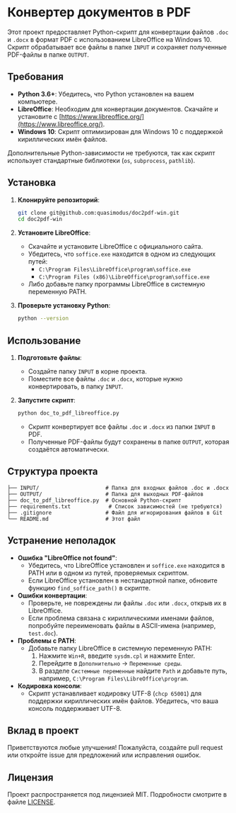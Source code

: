 # Конвертер документов в PDF

Этот проект предоставляет Python-скрипт для конвертации файлов `.doc` и `.docx` в формат PDF с использованием LibreOffice на Windows 10. Скрипт обрабатывает все файлы в папке `INPUT` и сохраняет полученные PDF-файлы в папке `OUTPUT`.

## Требования

- **Python 3.6+**: Убедитесь, что Python установлен на вашем компьютере.
- **LibreOffice**: Необходим для конвертации документов. Скачайте и установите с [https://www.libreoffice.org/](https://www.libreoffice.org/).
- **Windows 10**: Скрипт оптимизирован для Windows 10 с поддержкой кириллических имён файлов.

Дополнительные Python-зависимости не требуются, так как скрипт использует стандартные библиотеки (`os`, `subprocess`, `pathlib`).

## Установка

1. **Клонируйте репозиторий**:
   ```bash
   git clone git@github.com:quasimodus/doc2pdf-win.git
   cd doc2pdf-win
   ```

2. **Установите LibreOffice**:
   - Скачайте и установите LibreOffice с официального сайта.
   - Убедитесь, что `soffice.exe` находится в одном из следующих путей:
     - `C:\Program Files\LibreOffice\program\soffice.exe`
     - `C:\Program Files (x86)\LibreOffice\program\soffice.exe`
   - Либо добавьте папку программы LibreOffice в системную переменную PATH.

3. **Проверьте установку Python**:
   ```bash
   python --version
   ```

## Использование

1. **Подготовьте файлы**:
   - Создайте папку `INPUT` в корне проекта.
   - Поместите все файлы `.doc` и `.docx`, которые нужно конвертировать, в папку `INPUT`.

2. **Запустите скрипт**:
   ```bash
   python doc_to_pdf_libreoffice.py
   ```
   - Скрипт конвертирует все файлы `.doc` и `.docx` из папки `INPUT` в PDF.
   - Полученные PDF-файлы будут сохранены в папке `OUTPUT`, которая создаётся автоматически.

## Структура проекта

```
├── INPUT/                     # Папка для входных файлов .doc и .docx
├── OUTPUT/                    # Папка для выходных PDF-файлов
├── doc_to_pdf_libreoffice.py  # Основной Python-скрипт
├── requirements.txt            # Список зависимостей (не требуются)
├── .gitignore                 # Файл для игнорирования файлов в Git
└── README.md                  # Этот файл
```

## Устранение неполадок

- **Ошибка "LibreOffice not found"**:
  - Убедитесь, что LibreOffice установлен и `soffice.exe` находится в PATH или в одном из путей, проверяемых скриптом.
  - Если LibreOffice установлен в нестандартной папке, обновите функцию `find_soffice_path()` в скрипте.
- **Ошибки конвертации**:
  - Проверьте, не повреждены ли файлы `.doc` или `.docx`, открыв их в LibreOffice.
  - Если проблема связана с кириллическими именами файлов, попробуйте переименовать файлы в ASCII-имена (например, `test.doc`).
- **Проблемы с PATH**:
  - Добавьте папку LibreOffice в системную переменную PATH:
    1. Нажмите `Win+R`, введите `sysdm.cpl` и нажмите Enter.
    2. Перейдите в `Дополнительно` → `Переменные среды`.
    3. В разделе `Системные переменные` найдите `Path` и добавьте путь, например, `C:\Program Files\LibreOffice\program`.
- **Кодировка консоли**:
  - Скрипт устанавливает кодировку UTF-8 (`chcp 65001`) для поддержки кириллических имён файлов. Убедитесь, что ваша консоль поддерживает UTF-8.

## Вклад в проект

Приветствуются любые улучшения! Пожалуйста, создайте pull request или откройте issue для предложений или исправления ошибок.

## Лицензия

Проект распространяется под лицензией MIT. Подробности смотрите в файле [LICENSE](LICENSE).